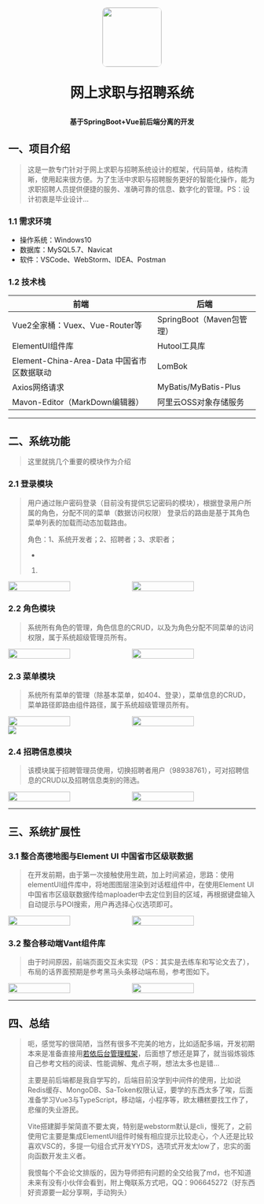 <p align="center">
    <img style="width: 120px; border: 1px solid #e4e4e4; border-radius: 10px" src="https://web-online-career.oss-cn-hangzhou.aliyuncs.com/resource/icon.png" />
</p>
<h1 align="center" style="margin: 30px 0 30px; font-weight: bold;">网上求职与招聘系统</h1>
<h4 align="center">基于SpringBoot+Vue前后端分离的开发</h4>

## 一、项目介绍

> ​        这是一款专门针对于网上求职与招聘系统设计的框架，代码简单，结构清晰，使用起来很方便。为了生活中求职与招聘服务更好的智能化操作，能为求职招聘人员提供便捷的服务、准确可靠的信息、数字化的管理。
> ​		PS：设计初衷是毕业设计...

### 1.1  需求环境

- 操作系统：Windows10
- 数据库：MySQL5.7、Navicat
- 软件：VSCode、WebStorm、IDEA、Postman

### 1.2  技术栈

| 前端                                       | 后端                      |
| ------------------------------------------ | ------------------------- |
| Vue2全家桶：Vuex、Vue-Router等             | SpringBoot（Maven包管理） |
| ElementUI组件库                            | Hutool工具库              |
| Element-China-Area-Data 中国省市区数据联动 | LomBok                    |
| Axios网络请求                              | MyBatis/MyBatis-Plus      |
| Mavon-Editor（MarkDown编辑器）             | 阿里云OSS对象存储服务     |

------

## 二、系统功能

> 这里就挑几个重要的模块作为介绍

### 2.1  登录模块

> 用户通过账户密码登录（目前没有提供忘记密码的模块），根据登录用户所属的角色，分配不同的菜单（数据访问权限）
> 登录后的路由是基于其角色菜单列表的加载而动态加载路由。
>
> 角色：1、系统开发者；2、招聘者；3、求职者；
>
> - 
>
> 1. 

<p style="display: flex">
  <img style="width: 50%" src="https://web-online-career.oss-cn-hangzhou.aliyuncs.com/document/login.png" />
  <img style="width: 50%" src="https://web-online-career.oss-cn-hangzhou.aliyuncs.com/document/home.png" />
</p>

### 2.2  角色模块

> 系统所有角色的管理，角色信息的CRUD，以及为角色分配不同菜单的访问权限，属于系统超级管理员所有。

<p style="display: flex">
  <img style="width: 50%" src="https://web-online-career.oss-cn-hangzhou.aliyuncs.com/document/role_view.png" />
  <img style="width: 50%" src="https://web-online-career.oss-cn-hangzhou.aliyuncs.com/document/role_divide.png" />
</p>

### 2.3  菜单模块

> 系统所有菜单的管理（除基本菜单，如404、登录），菜单信息的CRUD，菜单路径即路由组件路径，属于系统超级管理员所有。

<p style="display: flex; flex-flow: row wrap;">
  <img style="width: 50%" src="https://web-online-career.oss-cn-hangzhou.aliyuncs.com/document/menu_view.png" />
  <img style="width: 50%" src="https://web-online-career.oss-cn-hangzhou.aliyuncs.com/document/menu_add.png" />
  <img style="flex: 1" src="https://web-online-career.oss-cn-hangzhou.aliyuncs.com/document/menu_update.png" />
</p>

### 2.4  招聘信息模块

> 该模块属于招聘管理员使用，切换招聘者用户（98938761），可对招聘信息的CRUD以及招聘信息类别的筛选。

<p style="display: flex">
  <img style="width: 50%" src="https://web-online-career.oss-cn-hangzhou.aliyuncs.com/document/career_view.png" />
  <img style="width: 50%" src="https://web-online-career.oss-cn-hangzhou.aliyuncs.com/document/career_update.png" />
</p>

---

## 三、系统扩展性

### 3.1  整合高德地图与Element UI 中国省市区级联数据

> 在开发前期，由于第一次接触使用生疏，加上时间紧迫，思路：使用elementUI组件库中，将地图图层渲染到对话框组件中，在使用Element UI 中国省市区级联数据传给maploader中去定位到目的区域，再根据键盘输入自动提示与POI搜索，用户再选择心仪选项即可。

<p style="display: flex">
  <img style="width: 50%" src="https://web-online-career.oss-cn-hangzhou.aliyuncs.com/document/maploader.png" />
  <img style="width: 50%" src="https://web-online-career.oss-cn-hangzhou.aliyuncs.com/document/elm_pca.png" />
</p>

### 3.2  整合移动端Vant组件库

> 由于时间原因，前端页面交互未实现（PS：其实是去练车和写论文去了），布局的话界面预期是参考黑马头条移动端布局，参考图如下。

<p style="display: flex">
  <img style="width: 50%" src="https://web-online-career.oss-cn-hangzhou.aliyuncs.com/document/vant_home.png" />
  <img style="width: 50%" src="https://web-online-career.oss-cn-hangzhou.aliyuncs.com/document/vant_category.png" />
</p>

---

## 四、总结

> 呃，感觉写的很简陋，当然有很多不完美的地方，比如适配多端，开发初期本来是准备直接用[若依后台管理框架](https://gitee.com/y_project/RuoYi-Vue#https://gitee.com/link?target=http%3A%2F%2Fvue.ruoyi.vip)，后面想了想还是算了，就当锻炼锻炼自己参考文档的阅读、性能调解、鬼点子啊，想法太多也是错...
>
> 主要是前后端都是我自学写的，后端目前没学到中间件的使用，比如说Redis缓存、MongoDB、Sa-Token权限认证，要学的东西太多了唉，后面准备学习Vue3与TypeScript，移动端，小程序等，欧太糟糕要找工作了，悲催的失业游民。
>
> Vite搭建脚手架简直不要太爽，特别是webstorm默认是cli，慢死了，之前使用它主要是集成ElementUI组件时候有相应提示比较走心，个人还是比较喜欢VSC的，多提一句组合式开发YYDS，选项式开发太low了，忠实的面向函数开发主义者。
>
> 我恨每个不会论文排版的，因为导师把有问题的全交给我了md，也不知道未来有没有小伙伴会看到，附上俺联系方式吧，QQ：906645272（好东西好资源要一起分享啊，手动狗头）

